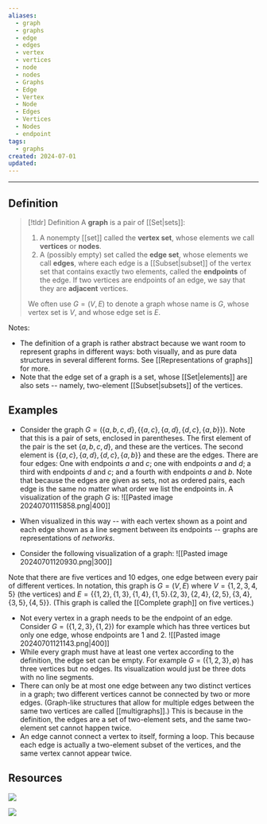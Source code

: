 ```yaml
---
aliases:
  - graph
  - graphs
  - edge
  - edges
  - vertex
  - vertices
  - node
  - nodes
  - Graphs
  - Edge
  - Vertex
  - Node
  - Edges
  - Vertices
  - Nodes
  - endpoint
tags:
  - graphs
created: 2024-07-01
updated:
---
```

---
## Definition 

> [!tldr] Definition
> A **graph** is a pair of [[Set|sets]]: 
> 1. A nonempty [[set]] called the **vertex set**, whose elements we call **vertices** or **nodes**. 
> 2. A (possibly empty) set called the **edge set**, whose elements we call **edges**, where each edge is a [[Subset|subset]] of the vertex set that contains exactly two elements, called the **endpoints** of the edge. If two vertices are endpoints of an edge, we say that they are **adjacent** vertices.  
>    
>  We often use $G = (V,E)$ to denote a graph whose name is $G$, whose vertex set is $V$, and whose edge set is $E$. 

Notes: 
- The definition of a graph is rather abstract because we want room to represent graphs in different ways: both visually, and as pure data structures in several different forms. See  [[Representations of graphs]] for more. 
- Note that the edge set of a graph is a set, whose [[Set|elements]] are also sets -- namely, two-element [[Subset|subsets]] of the vertices. 

## Examples 

- Consider the graph $G = (\{a,b,c,d\}, \{\{a,c\}, \{a,d\}, \{d,c\}, \{a,b\}\})$. Note that this is a pair of sets, enclosed in parentheses. The first element of the pair is the set $\{a,b,c,d\}$, and these are the vertices. The second element is $\{\{a,c\}, \{a,d\}, \{d,c\}, \{a,b\}\}$ and these are the edges. There are four edges: One with endpoints $a$ and $c$; one with endpoints $a$ and $d$; a third with endpoints $d$ and $c$; and a fourth with endpoints $a$ and $b$. Note that because the edges are given as sets, not as ordered pairs, each edge is the same no matter what order we list the endpoints in. A visualization of the graph $G$ is: 
![[Pasted image 20240701115858.png|400]]

- When visualized in this way -- with each vertex shown as a point and each edge shown as a line segment between its endpoints -- graphs are representations of *networks*. 
- Consider the following visualization of a graph: 
![[Pasted image 20240701120930.png|300]]

Note that there are five vertices and 10 edges, one edge between every pair of different vertices. In notation, this graph is $G = (V,E)$ where $V = \{1,2,3,4,5\}$ (the vertices) and $E = \{\{1,2\}, \{1,3\}, \{1,4\}, \{1,5\}. \{2,3\}, \{2,4\}, \{2,5\}, \{3,4\}, \{3,5\}, \{4,5\}\}$. (This graph is called the [[Complete graph]] on five vertices.)
- Not every vertex in a graph needs to be the endpoint of an edge. Consider $G = (\{1,2,3\}, \{1,2\})$ for example which has three vertices but only one edge, whose endpoints are $1$ and $2$. 
![[Pasted image 20240701121143.png|400]]
- While every graph must have at least one vertex according to the definition, the edge set can be empty. For example $G= (\{1,2,3\}, \emptyset)$ has three vertices but no edges. Its visualization would just be three dots with no line segments. 
- There can only be at most one edge between any two distinct vertices in a graph; two different vertices cannot be connected by two or more edges. (Graph-like structures that allow for multiple edges between the same two vertices are called [[multigraphs]].) This is because in the definition, the edges are a set of two-element sets, and the same two-element set cannot happen twice. 
- An edge cannot connect a vertex to itself, forming a loop. This because each edge is actually a two-element subset of the vertices, and the same vertex cannot appear twice. 


## Resources 

![](https://youtu.be/LFKZLXVO-Dg?si=BhIg-L3DFBRzNXwL)

![](https://youtu.be/hBZmet_alwE?si=BCwuf5-1RlCfRuSh)

